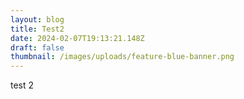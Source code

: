 ```yaml
---
layout: blog
title: Test2
date: 2024-02-07T19:13:21.148Z
draft: false
thumbnail: /images/uploads/feature-blue-banner.png
---
```

test 2
